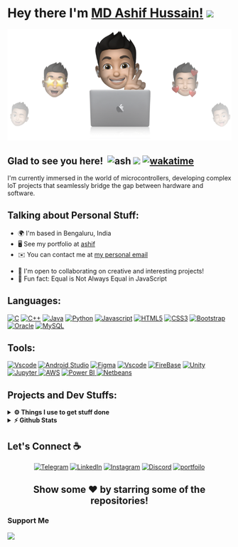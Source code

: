 # Hey there I'm [MD Ashif Hussain!]() <a href="#" target="_blank"><img src="https://media4.giphy.com/media/Z96Ax1zh5aSsHczGve/giphy.gif" width="78"> </a>

<p align="center">
  <img src="https://github.com/ysandeepkumarreddy/ysandeepkumarreddy/blob/main/cover-sandeep.png" />
</p>

## Glad to see you here! &nbsp;<img src="https://komarev.com/ghpvc/?username=ysandeepkumarreddy&label=Profile%20views&color=0e75b6&style=flat" alt="ash" /> ![](https://img.shields.io/github/followers/thekingslayer11?label=Follow&style=social) [![wakatime](https://wakatime.com/badge/user/89685b5b-ee36-49ba-a0ad-043b0a574e55.svg)](https://wakatime.com/@89685b5b-ee36-49ba-a0ad-043b0a574e55) 

I'm currently immersed in the world of microcontrollers, developing complex IoT projects that seamlessly bridge the gap between hardware and software.

 
## Talking about Personal Stuff: 

* 🌍  I'm based in Bengaluru, India
* 🖥️  See my portfolio at [ashif](https://ashif.is-a.dev/)
* ✉️  You can contact me at [my personal email](mailto:ashifhussain609@gmail.com)
<!-- * 🚀  I'm currently working on [Minimal PDF merger and Splitter Application just using Python](http://github.com/ysandeepkumarreddy/pdf-desktop-application/releases)
* 🧠  I'm learning Android Development and RPA -->
* 🤝  I'm open to collaborating on creative and interesting projects!
*  🎯 Fun fact: Equal is Not Always Equal in JavaScript


## Languages:
<p align="left">
<a href="https://docs.microsoft.com/en-us/cpp/?view=msvc-170" target="_blank" rel="noreferrer"><img src="https://raw.githubusercontent.com/danielcranney/readme-generator/main/public/icons/skills/c-colored.svg" width="36" height="36" alt="C" /></a>
<a href="https://docs.microsoft.com/en-us/cpp/?view=msvc-170" target="_blank" rel="noreferrer"><img src="https://raw.githubusercontent.com/danielcranney/readme-generator/main/public/icons/skills/cplusplus-colored.svg" width="36" height="36" alt="C++" /></a>
<a href="https://www.oracle.com/java/" target="_blank" rel="noreferrer"><img src="https://raw.githubusercontent.com/danielcranney/readme-generator/main/public/icons/skills/java-colored.svg" width="36" height="36" alt="Java" /></a>
<a href="https://www.python.org/" target="_blank" rel="noreferrer"><img src="https://raw.githubusercontent.com/danielcranney/readme-generator/main/public/icons/skills/python-colored.svg" width="36" height="36" alt="Python" /></a>
<a href="https://developer.mozilla.org/en-US/docs/Web/JavaScript" target="_blank" rel="noreferrer"><img src="https://raw.githubusercontent.com/danielcranney/readme-generator/main/public/icons/skills/javascript-colored.svg" width="36" height="36" alt="Javascript" /></a>
<a href="https://developer.mozilla.org/en-US/docs/Glossary/HTML5" target="_blank" rel="noreferrer"><img src="https://raw.githubusercontent.com/danielcranney/readme-generator/main/public/icons/skills/html5-colored.svg" width="36" height="36" alt="HTML5" /></a>
<a href="https://www.w3.org/TR/CSS/#css" target="_blank" rel="noreferrer"><img src="https://raw.githubusercontent.com/danielcranney/readme-generator/main/public/icons/skills/css3-colored.svg" width="36" height="36" alt="CSS3" /></a>
<a href="https://getbootstrap.com/" target="_blank" rel="noreferrer"><img src="https://raw.githubusercontent.com/danielcranney/readme-generator/main/public/icons/skills/bootstrap-colored.svg" width="36" height="36" alt="Bootstrap" /></a>
<a href="https://www.oracle.com/uk/index.html" target="_blank" rel="noreferrer"><img src="https://raw.githubusercontent.com/danielcranney/readme-generator/main/public/icons/skills/oracle-colored.svg" width="36" height="36" alt="Oracle" /></a>
<a href="https://www.mysql.com/" target="_blank" rel="noreferrer"><img src="https://raw.githubusercontent.com/danielcranney/readme-generator/main/public/icons/skills/mysql-colored.svg" width="36" height="36" alt="MySQL" /></a>
</p>

## Tools: 
<p align="left">
<a href="https://visualstudio.microsoft.com/" target="_blank" rel="noreferrer"><img src="https://upload.wikimedia.org/wikipedia/commons/9/9a/Visual_Studio_Code_1.35_icon.svg" width="36" height="36" alt="Vscode" /></a>
<a href="https://developer.android.com/studio" target="_blank" rel="noreferrer"><img src="https://cdn.jsdelivr.net/gh/devicons/devicon/icons/androidstudio/androidstudio-original.svg" width="36" height="36" alt="Android Studio" /></a>
<a href="https://www.figma.com/" target="_blank" rel="noreferrer"><img src="https://raw.githubusercontent.com/danielcranney/readme-generator/main/public/icons/skills/figma-colored.svg" width="36" height="36" alt="Figma" /></a>
<a href="https://git-scm.com/" target="_blank" rel="noreferrer"><img src="https://cdn.jsdelivr.net/gh/devicons/devicon/icons/git/git-original.svg" width="36" height="36" alt="Vscode" /></a>
<a href="https://firebase.google.com/" target="_blank" rel="noreferrer"><img src="https://cdn.jsdelivr.net/gh/devicons/devicon/icons/firebase/firebase-plain-wordmark.svg" width="36" height="36" alt="FireBase" /></a>
<a href="https://unity.com/" target="_blank" rel="noreferrer"><img src="https://cdn.jsdelivr.net/gh/devicons/devicon@latest/icons/unity/unity-original.svg" width="36" height="36" alt="Unity" /></a>
<a href="https://jupyter.org/" target="_blank" rel="noreferrer"><img src="https://cdn.jsdelivr.net/gh/devicons/devicon@latest/icons/jupyter/jupyter-original-wordmark.svg" width="36" height="36" alt="Jupyter" />
</a>
<a href="https://aws.amazon.com/" target="_blank" rel="noreferrer"><img src="https://skillicons.dev/icons?i=aws" width="36" height="36" alt="AWS" /></a>
<a href="https://app.powerbi.com/" target="_blank" rel="noreferrer"><img src="https://upload.wikimedia.org/wikipedia/commons/c/cf/New_Power_BI_Logo.svg" width="36" height="36" alt="Power BI" />
</a>
<a href="https://netbeans.apache.org/" target="_blank" rel="noreferrer"><img src="https://upload.wikimedia.org/wikipedia/commons/9/98/Apache_NetBeans_Logo.svg" width="36" height="36" alt="Netbeans" />
</a>	
</p>

## Projects and Dev Stuffs:

 <details>	
  <br />
  <summary><b>⚙️ Things I use to get stuff done</b></summary>
  	<ul>
  	    <li><b>OS: </b>Windows 11 <img height="20" src="https://i.pcmag.com/imagery/reviews/06RfdFpPwulpOiNTTPsjnFr-13..v1689175331.png"/> </li>
	    <li><b>Laptop: </b>HP Pavilion <img height="20" src="https://www.nehruplacedealers.com/wp-content/uploads/2022/12/256711_5_jagzvd.png"/></li>
	    <li><b>Specs:</b> AMD Ryzen 5 <img height="20" src="https://www.apple.com/newsroom/images/product/mac/standard/Apple_new-M1-chip_11102020.jpg.news_app_ed.jpg"/> </li>
  	    <li><b>Browser: </b> Google Chrome <img height="20" src="https://cdn.jsdelivr.net/gh/devicons/devicon/icons/chrome/chrome-original.svg"/></li>
	    <li><b>Code Editor:</b> VSCode <img height="20" src="https://cdn.jsdelivr.net/gh/devicons/devicon/icons/vscode/vscode-original.svg"/></li>
	    <br/>
	</ul>	
</details>

 <details>
  <summary><b>⚡ Github Stats</b></summary>
	<ul>
<!-- 	
 <img height="180em" src="https://awesome-github-stats.azurewebsites.net/user-stats/ysandeepkumarreddy?cardType=level-alternate&theme=gotham&Title=B1DD08&Border=97BCDD&Ring=0E29DD" />
<!--		
<img height="180em" src="https://github-readme-stats.vercel.app/api/top-langs/?username=ysandeepkumarreddy&exclude_repo=KNN-Image-Classification&show_icons=true&theme=gotham&layout=compact&langs_count=8&border_color=#D25E5D"/>  
<!--					
<img height="180em" src="https://github-readme-streak-stats.herokuapp.com/?user=ysandeepkumarreddy&theme=gotham"/>
<!--		
<img height="180em" src="https://github-profile-summary-cards.vercel.app/api/cards/profile-details?username=ysandeepkumarreddy&theme=github_dark"/>
-->		
</ul>
	
</details> 


## Let's Connect :coffee:
<p align="center">
	<a href="https://t.me/ashif_hussain" target="_blank"><img src="https://img.icons8.com/bubbles/60/000000/telegram-app.png" alt="Telegram"/></a>
	<a href="https://www.linkedin.com/in/md-ashif-hussain/" target="_blank"><img src="https://img.icons8.com/bubbles/60/000000/linkedin.png" alt="LinkedIn"/></a>
	<a href="https://www.instagram.com/loosemamma/" target="_blank"><img src="https://img.icons8.com/bubbles/60/000000/instagram.png" alt="Instagram"/></a>
	<a href="https://discordapp.com/users/539959589005819914/" target="_blank"><img src="https://img.icons8.com/bubbles/60/000000/discord.png" alt="Discord"/></a>
	<a href="https://ashif.is-a.dev/" target="_blank"><img src="https://img.icons8.com/bubbles/60/000000/chrome.png" alt="portfoilo"/></a>
	
</p>
<h2 align="center">Show some ❤️ by starring some of the repositories!</h2>

### Support Me

<a href="https://www.buymeacoffee.com/ashifh"><img src="https://cdn.buymeacoffee.com/buttons/v2/default-yellow.png" width="200" /></a>
